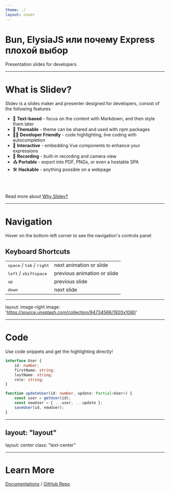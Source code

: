 ```yaml
---
theme: ./
layout: cover
---
```


# Bun, ElysiaJS или почему Express плохой выбор

Presentation slides for developers

---

# What is Slidev?

Slidev is a slides maker and presenter designed for developers, consist of the following features

-   📝 **Text-based** - focus on the content with Markdown, and then style them later
-   🎨 **Themable** - theme can be shared and used with npm packages
-   🧑‍💻 **Developer Friendly** - code highlighting, live coding with autocompletion
-   🤹 **Interactive** - embedding Vue components to enhance your expressions
-   🎥 **Recording** - built-in recording and camera view
-   📤 **Portable** - export into PDF, PNGs, or even a hostable SPA
-   🛠 **Hackable** - anything possible on a webpage

<br>
<br>

Read more about [Why Slidev?](https://sli.dev/guide/why)

---

# Navigation

Hover on the bottom-left corner to see the navigation's controls panel

## Keyboard Shortcuts

|                                                      |                             |
| ---------------------------------------------------- | --------------------------- |
| <kbd>space</kbd> / <kbd>tab</kbd> / <kbd>right</kbd> | next animation or slide     |
| <kbd>left</kbd> / <kbd>shift</kbd><kbd>space</kbd>   | previous animation or slide |
| <kbd>up</kbd>                                        | previous slide              |
| <kbd>down</kbd>                                      | next slide                  |

---

layout: image-right
image: 'https://source.unsplash.com/collection/94734566/1920x1080'

---

# Code

Use code snippets and get the highlighting directly!

```ts
interface User {
    id: number;
    firstName: string;
    lastName: string;
    role: string;
}

function updateUser(id: number, update: Partial<User>) {
    const user = getUser(id);
    const newUser = { ...user, ...update };
    saveUser(id, newUser);
}
```

---

## layout: "layout"

layout: center
class: "text-center"

---

# Learn More

[Documentations](https://sli.dev) / [GitHub Repo](https://github.com/slidevjs/slidev)
